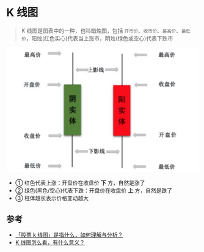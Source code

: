 # K 线图

> K 线图是图表中的一种，也叫蜡烛图，包括 `开市价`、`收市价`、`最高价`、`最低价`，阳烛(红色实心)代表当上涨市，阴烛(绿色或空心)代表下跌市

<div align="center"><img src="../images/k-line.jpeg"></div>

- ① 红色代表上涨：开盘价在收盘价 **下** 方，自然是涨了
- ② 绿色(黑色/空心)代表下跌：开盘价在收盘价 **上** 方，自然是跌了
- ③ 柱体越长表示价格变动越大

## 参考

- [「股票 k 线图」是指什么，如何理解与分析？](https://www.zhihu.com/question/384284743/answer/1145758811)
- [K 线图怎么看，有什么意义？](https://www.zhihu.com/question/294718830/answer/492073503)
